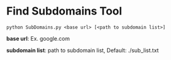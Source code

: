 # Find Subdomains Tool

`python SubDomains.py <base url> [<path to subdomain list>]`


**base url**: Ex. google.com

**subdomain list**: path to subdomain list, Default: ./sub_list.txt


